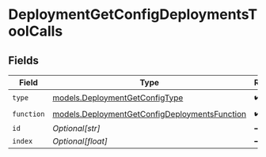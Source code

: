 # DeploymentGetConfigDeploymentsToolCalls


## Fields

| Field                                                                                                | Type                                                                                                 | Required                                                                                             | Description                                                                                          |
| ---------------------------------------------------------------------------------------------------- | ---------------------------------------------------------------------------------------------------- | ---------------------------------------------------------------------------------------------------- | ---------------------------------------------------------------------------------------------------- |
| `type`                                                                                               | [models.DeploymentGetConfigType](../models/deploymentgetconfigtype.md)                               | :heavy_check_mark:                                                                                   | N/A                                                                                                  |
| `function`                                                                                           | [models.DeploymentGetConfigDeploymentsFunction](../models/deploymentgetconfigdeploymentsfunction.md) | :heavy_check_mark:                                                                                   | N/A                                                                                                  |
| `id`                                                                                                 | *Optional[str]*                                                                                      | :heavy_minus_sign:                                                                                   | N/A                                                                                                  |
| `index`                                                                                              | *Optional[float]*                                                                                    | :heavy_minus_sign:                                                                                   | N/A                                                                                                  |